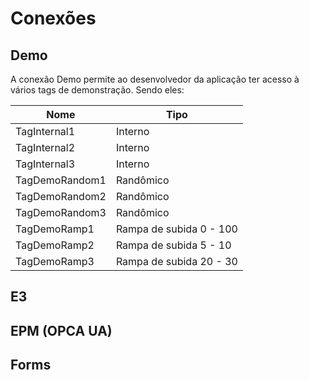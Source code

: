 # Conexões

## Demo
  A conexão Demo permite ao desenvolvedor da aplicação ter acesso à vários tags de demonstração. Sendo eles:
  
| Nome    | Tipo  |
| -------------   | ------------- |
| TagInternal1    | Interno       |
| TagInternal2    | Interno       |
| TagInternal3    | Interno       |
| TagDemoRandom1  | Randômico       |
| TagDemoRandom2  | Randômico       |
| TagDemoRandom3  | Randômico       |
| TagDemoRamp1  | Rampa de subida 0 - 100|
| TagDemoRamp2  | Rampa de subida 5 - 10|
| TagDemoRamp3  | Rampa de subida 20 - 30|

## E3

## EPM (OPCA UA)

## Forms

